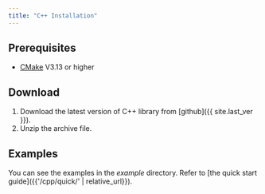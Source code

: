 ```yaml
---
title: "C++ Installation"
---
```


## Prerequisites

* [CMake](https://cmake.org/) V3.13 or higher

## Download

1. Download the latest version of C++ library from [github]({{ site.last_ver }}).
2. Unzip the archive file.

## Examples

You can see the examples in the _example_ directory. Refer to [the quick start guide]({{'/cpp/quick/' | relative_url}}).
